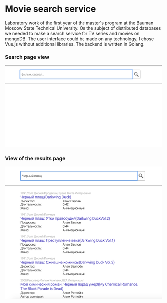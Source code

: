 # Movie search service
Laboratory work of the first year of the master's program at the Bauman Moscow State Technical University.
On the subject of distributed databases we needed to make a search service for TV series and movies on mongoDB.
The user interface could be made on any technology, I chose Vue.js without additional libraries.
The backend is written in Golang.

### Search page view
<img src="https://raw.githubusercontent.com/OlegSchwann/MovieSearchService/master/README/SearchPage.png">

### View of the results page
<img src="https://raw.githubusercontent.com/OlegSchwann/MovieSearchService/master/README/ExampleSearchResults.png">


